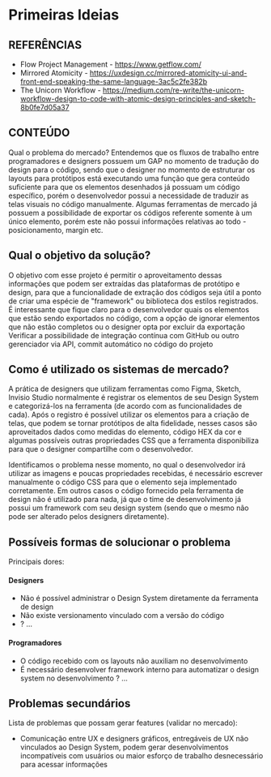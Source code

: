 # Primeiras Ideias

## REFERÊNCIAS
- Flow Project Management - https://www.getflow.com/
- Mirrored Atomicity - https://uxdesign.cc/mirrored-atomicity-ui-and-front-end-speaking-the-same-language-3ac5c2fe382b
- The Unicorn Workflow - https://medium.com/re-write/the-unicorn-workflow-design-to-code-with-atomic-design-principles-and-sketch-8b0fe7d05a37

## CONTEÚDO
Qual o problema do mercado?
Entendemos que os fluxos de trabalho entre programadores e designers possuem um GAP no momento de tradução do design para o código, sendo que o designer no momento de estruturar os layouts para protótipos está executando uma função que gera conteúdo suficiente para que os elementos desenhados já possuam um código específico, porém o desenvolvedor possui a necessidade de traduzir as telas visuais no código manualmente. Algumas ferramentas de mercado já possuem a possibilidade de exportar os códigos referente somente à um único elemento, porém este não possui informações relativas ao todo - posicionamento, margin etc.

## Qual o objetivo da solução?
O objetivo com esse projeto é permitir o aproveitamento dessas informações que podem ser extraídas das plataformas de protótipo e design, para que a funcionalidade de extração dos códigos seja útil a ponto de criar uma espécie de "framework" ou biblioteca dos estilos registrados.
É interessante que fique claro para o desenvolvedor quais os elementos que estão sendo exportados no código, com a opção de ignorar elementos que não estão completos ou o designer opta por excluir da exportação
Verificar a possibilidade de integração contínua com GitHub ou outro gerenciador via API, commit automático no código do projeto

## Como é utilizado os sistemas de mercado?
A prática de designers que utilizam ferramentas como Figma, Sketch, Invisio Studio normalmente é registrar os elementos de seu Design System e categorizá-los na ferramenta (de acordo com as funcionalidades de cada). Após o registro é possível utilizar os elementos para a criação de telas, que podem se tornar protótipos de alta fidelidade, nesses casos são aproveitados dados como medidas do elemento, código HEX da cor e algumas possíveis outras propriedades CSS que a ferramenta disponibiliza para que o designer compartilhe com o desenvolvedor.

Identificamos o problema nesse momento, no qual o desenvolvedor irá utilizar as imagens e poucas propriedades recebidas, é necessário escrever manualmente o código CSS para que o elemento seja implementado corretamente. Em outros casos o código fornecido pela ferramenta de design não é utilizado para nada, já que o time de desenvolvimento já possui um framework com seu design system (sendo que o mesmo não pode ser alterado pelos designers diretamente).

## Possíveis formas de solucionar o problema
Principais dores:

#### Designers 
- Não é possível administrar o Design System diretamente da ferramenta de design
- Não existe versionamento vinculado com a versão do código
- ? ...

#### Programadores
- O código recebido com os layouts não auxiliam no desenvolvimento
- É necessário desenvolver framework interno para automatizar o design system no desenvolvimento
? …

## Problemas secundários
Lista de problemas que possam gerar features (validar no mercado):
- Comunicação entre UX e designers gráficos, entregáveis de UX não vinculados ao Design System, podem gerar desenvolvimentos incompatíveis com usuários ou maior esforço de trabalho desnecessário para acessar informações

